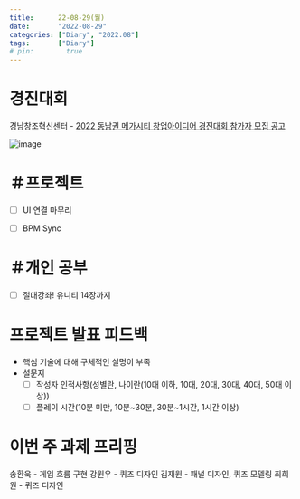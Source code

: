 ```yaml
---
title:      22-08-29(월)
date:       "2022-08-29"
categories: ["Diary", "2022.08"]
tags:       ["Diary"]
# pin:        true
---
```


# 경진대회
경남창조혁신센터 - [2022 동남권 메가시티 창업아이디어 경진대회 참가자 모집 공고](https://ccei.creativekorea.or.kr/gyeongnam/allim/allim_view.do?no=25869&div_code=1&rnum=971&pn=2&kind=my&sPtime=now&sMenuType=&pagePerContents=8&cmntySeqNum=&menuSeqNum=&storyList=&table_title=notice&sdate=&edate=&title=&contents=)

![image](https://user-images.githubusercontent.com/110334366/187136721-67e0b389-e4e5-46a3-83b1-ad8a154f3a33.png)


# ＃프로젝트
- [ ] UI 연결 마무리
- [ ] BPM Sync


# ＃개인 공부
- [ ] 절대강좌! 유니티 14장까지


# 프로젝트 발표 피드백
- 핵심 기술에 대해 구체적인 설명이 부족
- 설문지
  - [ ] 작성자 인적사항(성별란, 나이란(10대 이하, 10대, 20대, 30대, 40대, 50대 이상))
  - [ ] 플레이 시간(10분 미만, 10분~30분, 30분~1시간, 1시간 이상)

# 이번 주 과제 프리핑
송환욱 - 게임 흐름 구현
강원우 - 퀴즈 디자인
김재원 - 패널 디자인, 퀴즈 모델링
최희원 - 퀴즈 디자인